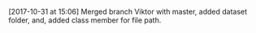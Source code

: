 [2017-10-31 at 15:06] Merged branch Viktor with master, added dataset folder, and, added class member for file path.
